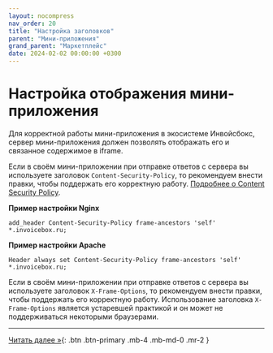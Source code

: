 ```yaml
---
layout: nocompress
nav_order: 20
title: "Настройка заголовков"
parent: "Мини-приложения"
grand_parent: "Маркетплейс"
date: 2024-02-02 00:00:00 +0300
---
```


# Настройка отображения мини-приложения

Для корректной работы мини-приложения в экосистеме Инвойсбокс, сервер мини-приложения должен позволять
отображать его и связанное содержимое в iframe.

Если в своём мини-приложении при отправке ответов с сервера вы используете заголовок `Content-Security-Policy`,
то рекомендуем внести правки, чтобы поддержать его корректную работу. [Подробнее о Content Security Policy](https://developer.mozilla.org/ru/docs/Web/HTTP/CSP).

**Пример настройки Nginx**

```
add_header Content-Security-Policy frame-ancestors 'self' *.invoicebox.ru;
```

**Пример настройки Apache**

```
Header always set Content-Security-Policy frame-ancestors 'self' *.invoicebox.ru;
```

Если в своём мини-приложении при отправке ответов с сервера вы используете заголовок `X-Frame-Options`,
то рекомендуем внести правки, чтобы поддержать его корректную работу. Использование заголовка `X-Frame-Options`
является устаревшей практикой и он может не поддерживаться некоторыми браузерами.

---

[Читать далее &raquo;](/docs/marketplace/mini-apps/miniapp-sdk/){: .btn .btn-primary .mb-4 .mb-md-0 .mr-2 }
